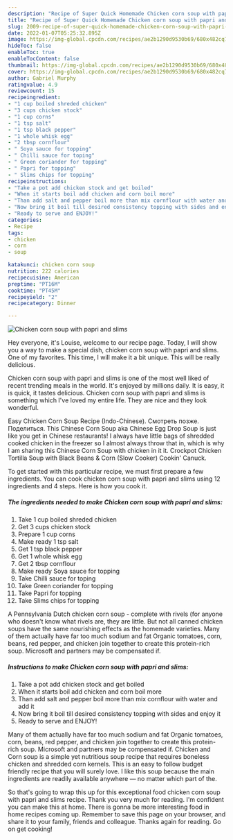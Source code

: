 ```yaml
---
description: "Recipe of Super Quick Homemade Chicken corn soup with papri and slims"
title: "Recipe of Super Quick Homemade Chicken corn soup with papri and slims"
slug: 2009-recipe-of-super-quick-homemade-chicken-corn-soup-with-papri-and-slims
date: 2022-01-07T05:25:32.895Z
image: https://img-global.cpcdn.com/recipes/ae2b1290d9530b69/680x482cq70/chicken-corn-soup-with-papri-and-slims-recipe-main-photo.jpg
hideToc: false
enableToc: true
enableTocContent: false
thumbnail: https://img-global.cpcdn.com/recipes/ae2b1290d9530b69/680x482cq70/chicken-corn-soup-with-papri-and-slims-recipe-main-photo.jpg
cover: https://img-global.cpcdn.com/recipes/ae2b1290d9530b69/680x482cq70/chicken-corn-soup-with-papri-and-slims-recipe-main-photo.jpg
author: Gabriel Murphy
ratingvalue: 4.9
reviewcount: 15
recipeingredient:
- "1 cup boiled shreded chicken"
- "3 cups chicken stock"
- "1 cup corns"
- "1 tsp salt"
- "1 tsp black pepper"
- "1 whole whisk egg"
- "2 tbsp cornflour"
- " Soya sauce for topping"
- " Chilli sauce for toping"
- " Green coriander for topping"
- " Papri for topping"
- " Slims chips for topping"
recipeinstructions:
- "Take a pot add chicken stock and get boiled"
- "When it starts boil add chicken and corn boil more"
- "Than add salt and pepper boil more than mix cornflour with water and add it"
- "Now bring it boil till desired consistency topping with sides and enjoy it"
- "Ready to serve and ENJOY!"
categories:
- Recipe
tags:
- chicken
- corn
- soup

katakunci: chicken corn soup 
nutrition: 222 calories
recipecuisine: American
preptime: "PT16M"
cooktime: "PT45M"
recipeyield: "2"
recipecategory: Dinner

---
```



![Chicken corn soup with papri and slims](https://img-global.cpcdn.com/recipes/ae2b1290d9530b69/680x482cq70/chicken-corn-soup-with-papri-and-slims-recipe-main-photo.jpg)

Hey everyone, it's Louise, welcome to our recipe page. Today, I will show you a way to make a special dish, chicken corn soup with papri and slims. One of my favorites. This time, I will make it a bit unique. This will be really delicious.

Chicken corn soup with papri and slims is one of the most well liked of recent trending meals in the world. It's enjoyed by millions daily. It is easy, it is quick, it tastes delicious. Chicken corn soup with papri and slims is something which I've loved my entire life. They are nice and they look wonderful.

Easy Chicken Corn Soup Recipe (Indo-Chinese). Смотреть позже. Поделиться. This Chinese Corn Soup aka Chinese Egg Drop Soup is just like you get in Chinese restaurants! I always have little bags of shredded cooked chicken in the freezer so I almost always throw that in, which is why I am sharing this Chinese Corn Soup with chicken in it it. Crockpot Chicken Tortilla Soup with Black Beans &amp; Corn (Slow Cooker) Cookin&#39; Canuck.


To get started with this particular recipe, we must first prepare a few ingredients. You can cook chicken corn soup with papri and slims using 12 ingredients and 4 steps. Here is how you cook it.

<!--inarticleads1-->

##### The ingredients needed to make Chicken corn soup with papri and slims:

1. Take 1 cup boiled shreded chicken
1. Get 3 cups chicken stock
1. Prepare 1 cup corns
1. Make ready 1 tsp salt
1. Get 1 tsp black pepper
1. Get 1 whole whisk egg
1. Get 2 tbsp cornflour
1. Make ready  Soya sauce for topping
1. Take  Chilli sauce for toping
1. Take  Green coriander for topping
1. Take  Papri for topping
1. Take  Slims chips for topping


A Pennsylvania Dutch chicken corn soup - complete with rivels (for anyone who doesn&#39;t know what rivels are, they are little. But not all canned chicken soups have the same nourishing effects as the homemade varieties. Many of them actually have far too much sodium and fat Organic tomatoes, corn, beans, red pepper, and chicken join together to create this protein-rich soup. Microsoft and partners may be compensated if. 

<!--inarticleads2-->

##### Instructions to make Chicken corn soup with papri and slims:

1. Take a pot add chicken stock and get boiled
1. When it starts boil add chicken and corn boil more
1. Than add salt and pepper boil more than mix cornflour with water and add it
1. Now bring it boil till desired consistency topping with sides and enjoy it
1. Ready to serve and ENJOY!

Many of them actually have far too much sodium and fat Organic tomatoes, corn, beans, red pepper, and chicken join together to create this protein-rich soup. Microsoft and partners may be compensated if. Chicken and Corn soup is a simple yet nutritious soup recipe that requires boneless chicken and shredded corn kernels. This is an easy to follow budget friendly recipe that you will surely love. I like this soup because the main ingredients are readily available anywhere — no matter which part of the. 

So that's going to wrap this up for this exceptional food chicken corn soup with papri and slims recipe. Thank you very much for reading. I'm confident you can make this at home. There is gonna be more interesting food in home recipes coming up. Remember to save this page on your browser, and share it to your family, friends and colleague. Thanks again for reading. Go on get cooking!

